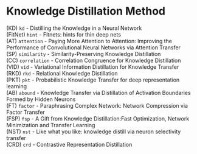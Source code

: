 # Knowledge Distillation Method

(KD) `kd` - Distilling the Knowledge in a Neural Network  
(FitNet) `hint` - Fitnets: hints for thin deep nets  
(AT) `attention` - Paying More Attention to Attention: Improving the Performance of Convolutional Neural Networks via Attention Transfer  
(SP) `similarity` - Similarity-Preserving Knowledge Distillation  
(CC) `correlation` - Correlation Congruence for Knowledge Distillation  
(VID) `vid` - Variational Information Distillation for Knowledge Transfer  
(RKD) `rkd` - Relational Knowledge Distillation  
(PKT) `pkt` - Probabilistic Knowledge Transfer for deep representation learning  
(AB) `abound` - Knowledge Transfer via Distillation of Activation Boundaries Formed by Hidden Neurons  
(FT) `factor` - Paraphrasing Complex Network: Network Compression via Factor Transfer  
(FSP) `fsp` - A Gift from Knowledge Distillation:Fast Optimization, Network Minimization and Transfer Learning  
(NST) `nst` - Like what you like: knowledge distill via neuron selectivity transfer   
(CRD) `crd` - Contrastive Representation Distillation
